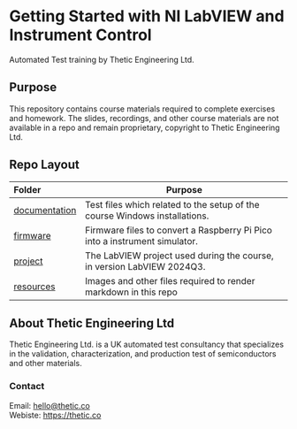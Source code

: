 # Getting Started with NI LabVIEW and Instrument Control

Automated Test training by Thetic Engineering Ltd.

## Purpose

This repository contains course materials required to complete exercises and homework.  The slides, recordings, and other course materials are not available in a repo and remain proprietary, copyright to Thetic Engineering Ltd.

## Repo Layout

| Folder                           | Purpose                                                                    |
| :------------------------------- | -------------------------------------------------------------------------- |
| [documentation](/documentation/) | Test files which related to the setup of the course Windows installations. |
| [firmware](/firmware/)           | Firmware files to convert a Raspberry Pi Pico into a instrument simulator. |
| [project](/project)              | The LabVIEW project used during the course, in version LabVIEW 2024Q3.     |
| [resources](/resources)          | Images and other files required to render markdown in this repo            |

## About Thetic Engineering Ltd

Thetic Engineering Ltd. is a UK automated test consultancy that specializes in the validation, characterization, and production test of semiconductors and other materials.

### Contact

Email: <hello@thetic.co>  
Webiste: <https://thetic.co>
